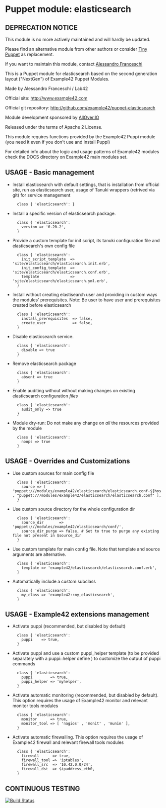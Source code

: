 # Puppet module: elasticsearch

## DEPRECATION NOTICE
This module is no more actively maintained and will hardly be updated.

Please find an alternative module from other authors or consider [Tiny Puppet](https://github.com/example42/puppet-tp) as replacement.

If you want to maintain this module, contact [Alessandro Franceschi](https://github.com/alvagante)

This is a Puppet module for elasticsearch based on the second generation layout ("NextGen") of Example42 Puppet Modules.

Made by Alessandro Franceschi / Lab42

Official site: http://www.example42.com

Official git repository: http://github.com/example42/puppet-elasticsearch

Module development sponsored by [AllOver.IO](http://www.allover.io)

Released under the terms of Apache 2 License.

This module requires functions provided by the Example42 Puppi module (you need it even if you don't use and install Puppi)

For detailed info about the logic and usage patterns of Example42 modules check the DOCS directory on Example42 main modules set.


## USAGE - Basic management

* Install elasticsearch with default settings, that is installation from official site, run as elasticsearch user, usage of Tanuki wrappers (retrived via git) for service management

        class { 'elasticsearch': }

* Install a specific version of elasticsearch package.

        class { 'elasticsearch':
          version => '0.20.2',
        }

* Provide a custom template for init script, its tanuki configuration file and elasticsearch's own config file

        class { 'elasticsearch':
          init_script_template  => 'site/elasticsearch/elasticsearch.init.erb',
          init_config_template  => 'site/elasticsearch/elasticsearch.conf.erb',
          template              => 'site/elasticsearch/elasticsearch.yml.erb',
        }

* Install without creating elastisearch user and providing in custom ways the modules' prerequisites. Note: Be user to have user and prerequisites created before elasticsearch

        class { 'elasticsearch':
          install_prerequisites  => false,
          create_user            => false,
        }

* Disable elasticsearch service.

        class { 'elasticsearch':
          disable => true
        }

* Remove elasticsearch package

        class { 'elasticsearch':
          absent => true
        }

* Enable auditing without without making changes on existing elasticsearch configuration *files*

        class { 'elasticsearch':
          audit_only => true
        }

* Module dry-run: Do not make any change on *all* the resources provided by the module

        class { 'elasticsearch':
          noops => true
        }


## USAGE - Overrides and Customizations
* Use custom sources for main config file 

        class { 'elasticsearch':
          source => [ "puppet:///modules/example42/elasticsearch/elasticsearch.conf-${hostname}" , "puppet:///modules/example42/elasticsearch/elasticsearch.conf" ], 
        }


* Use custom source directory for the whole configuration dir

        class { 'elasticsearch':
          source_dir       => 'puppet:///modules/example42/elasticsearch/conf/',
          source_dir_purge => false, # Set to true to purge any existing file not present in $source_dir
        }

* Use custom template for main config file. Note that template and source arguments are alternative. 

        class { 'elasticsearch':
          template => 'example42/elasticsearch/elasticsearch.conf.erb',
        }

* Automatically include a custom subclass

        class { 'elasticsearch':
          my_class => 'example42::my_elasticsearch',
        }


## USAGE - Example42 extensions management 
* Activate puppi (recommended, but disabled by default)

        class { 'elasticsearch':
          puppi    => true,
        }

* Activate puppi and use a custom puppi_helper template (to be provided separately with a puppi::helper define ) to customize the output of puppi commands 

        class { 'elasticsearch':
          puppi        => true,
          puppi_helper => 'myhelper', 
        }

* Activate automatic monitoring (recommended, but disabled by default). This option requires the usage of Example42 monitor and relevant monitor tools modules

        class { 'elasticsearch':
          monitor      => true,
          monitor_tool => [ 'nagios' , 'monit' , 'munin' ],
        }

* Activate automatic firewalling. This option requires the usage of Example42 firewall and relevant firewall tools modules

        class { 'elasticsearch':       
          firewall      => true,
          firewall_tool => 'iptables',
          firewall_src  => '10.42.0.0/24',
          firewall_dst  => $ipaddress_eth0,
        }


## CONTINUOUS TESTING

[![Build Status](https://api.travis-ci.org/example42/puppet-elasticsearch.png?branch=master)](https://travis-ci.org/example42/puppet-elasticsearch)

